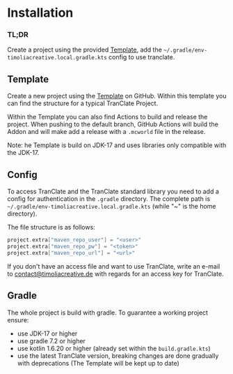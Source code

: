 # Installation

### TL;DR

Create a project using the provided [Template](https://github.com/TimoliaCreative/TranClate-Template), add
the `~/.gradle/env-timoliacreative.local.gradle.kts` config to use tranclate.

## Template

Create a new project using the [Template](https://github.com/TimoliaCreative/TranClate-Template) on GitHub. Within this
template you can find the structure for a typical TranClate Project.

Within the Template you can also find Actions to build and release the project. When pushing to the default branch,
GitHub Actions will build the Addon and will make add a release with a `.mcworld` file in the release.

Note: he Template is build on JDK-17 and uses libraries only compatible with the JDK-17.

## Config

To access TranClate and the TranClate standard library you need to add a config for authentication in the `.gradle`
directory. The complete path is `~/.gradle/env-timoliacreative.local.gradle.kts` (while "~" is the home directory).

The file structure is as follows:

```kotlin
project.extra["maven_repo_user"] = "<user>"
project.extra["maven_repo_pw"] = "<token>"
project.extra["maven_repo_url"] = "<url>"
```

If you don't have an access file and want to use TranClate, write an e-mail
to [contact@timoliacreative.de](mailto:contact@timoliacreative.de) with regards for an access key for TranClate.

## Gradle

The whole project is build with gradle. To guarantee a working project ensure:

- use JDK-17 or higher
- use gradle 7.2 or higher
- use kotlin 1.6.20 or higher (already set within the `build.gradle.kts`)
- use the latest TranClate version, breaking changes are done gradually with deprecations (The Template will be kept up
  to date)